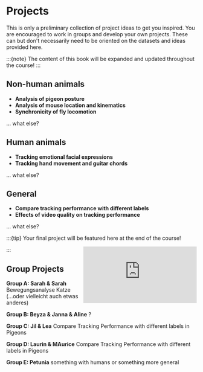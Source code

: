 # Projects

This is only a preliminary collection of project ideas to get you inspired. You are encouraged to work in groups and develop your own projects. These can but don't necessarily need to be oriented on the datasets and ideas provided here.  


:::{note}
The content of this book will be expanded and updated throughout the course!
:::

## Non-human animals

* **Analysis of pigeon posture**
* **Analysis of mouse location and kinematics**
* **Synchronicity of fly locomotion**

... what else?


## Human animals

* **Tracking emotional facial expressions**
* **Tracking hand movement and guitar chords**

... what else?


## General

* **Compare tracking performance with different labels**
* **Effects of video quality on tracking performance**

... what else?

:::{tip} Your final project will be featured here at the end of the course! 
<iframe src="https://giphy.com/embed/s2qXK8wAvkHTO" width="300" frameBorder="0" class="giphy-embed" align="right"></iframe>
:::

## Group Projects

**Group A: Sarah & Sarah**
Bewegungsanalyse Katze (...oder vielleicht auch etwas anderes)

**Group B: Beyza & Janna & Aline**
?

**Group C: Jil & Lea**
Compare Tracking Performance with different labels in Pigeons

**Group D: Laurin & MAurice**
Compare Tracking Performance with different labels in Pigeons

**Group E: Petunia**
something with humans or something more general 
